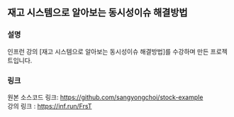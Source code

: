 ## 재고 시스템으로 알아보는 동시성이슈 해결방법
### 설명
인프런 강의 [재고 시스템으로 알아보는 동시성이슈 해결방법]를 수강하며 만든 프로젝트입니다.

### 링크
원본 소스코드 링크: https://github.com/sangyongchoi/stock-example   
강의 링크 : https://inf.run/FrsT